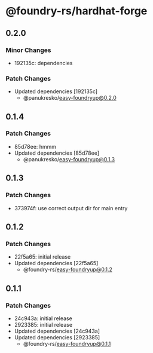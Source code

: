 # @foundry-rs/hardhat-forge

## 0.2.0

### Minor Changes

- 192135c: dependencies

### Patch Changes

- Updated dependencies [192135c]
  - @panukresko/easy-foundryup@0.2.0

## 0.1.4

### Patch Changes

- 85d78ee: hmmm
- Updated dependencies [85d78ee]
  - @panukresko/easy-foundryup@0.1.3

## 0.1.3

### Patch Changes

- 373974f: use correct output dir for main entry

## 0.1.2

### Patch Changes

- 22f5a65: initial release
- Updated dependencies [22f5a65]
  - @foundry-rs/easy-foundryup@0.1.2

## 0.1.1

### Patch Changes

- 24c943a: initial release
- 2923385: initial release
- Updated dependencies [24c943a]
- Updated dependencies [2923385]
  - @foundry-rs/easy-foundryup@0.1.1

